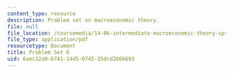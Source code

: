 ```yaml
---
content_type: resource
description: Problem set on macroeconomic theory.
file: null
file_location: /coursemedia/14-06-intermediate-macroeconomic-theory-spring-2003/6aec12a0674114d5074525dcd266b693_1406ps6.pdf
file_type: application/pdf
resourcetype: Document
title: Problem Set 6
uid: 6aec12a0-6741-14d5-0745-25dcd266b693
---
```

